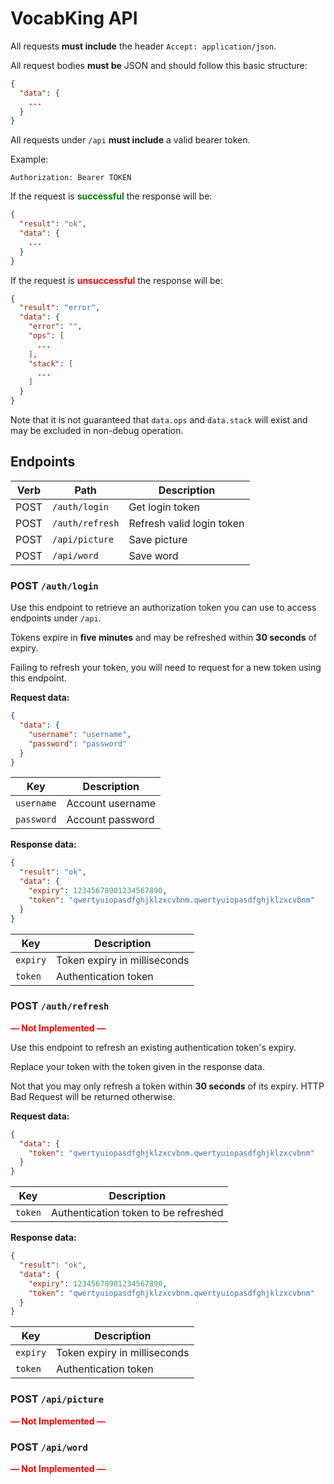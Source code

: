 # VocabKing API

All requests **must include** the header `Accept: application/json`.

All request bodies **must be** JSON and should follow this basic structure:

``` json
{
  "data": {
    ...
  }
}
```

All requests under `/api` **must include** a valid bearer token.

Example:

``` plain
Authorization: Bearer TOKEN
```

If the request is <span style="color: green">**successful**</span> the response will be:

``` json
{
  "result": "ok",
  "data": {
    ...
  }
}
```

If the request is <span style="color: red">**unsuccessful**</span> the response will be:

``` json
{
  "result": "error",
  "data": {
    "error": "",
    "ops": [
      ...
    ],
    "stack": [
      ...
    ]
  }
}
```

Note that it is not guaranteed that `data.ops` and `data.stack` will exist and
may be excluded in non-debug operation.

## Endpoints

| Verb | Path            | Description               |
|------|-----------------|---------------------------|
| POST | `/auth/login`   | Get login token           |
| POST | `/auth/refresh` | Refresh valid login token |
| POST | `/api/picture`  | Save picture              |
| POST | `/api/word`     | Save word                 |

### POST `/auth/login`

Use this endpoint to retrieve an authorization token you can use to access
endpoints under `/api`.

Tokens expire in **five minutes** and may be refreshed within **30 seconds** of expiry.

Failing to refresh your token, you will need to request for a new token using
this endpoint.

**Request data:**

``` json
{
  "data": {
    "username": "username",
    "password": "password"
  }
}
```

| Key        | Description      |
|------------|------------------|
| `username` | Account username |
| `password` | Account password |

**Response data:**

``` json
{
  "result": "ok",
  "data": {
    "expiry": 12345678901234567890,
    "token": "qwertyuiopasdfghjklzxcvbnm.qwertyuiopasdfghjklzxcvbnm"
  }
}
```

| Key      | Description                  |
|----------|------------------------------|
| `expiry` | Token expiry in milliseconds |
| `token`  | Authentication token         |

### POST `/auth/refresh`

<span style="color: red">**&mdash; Not Implemented &mdash;**</span>

Use this endpoint to refresh an existing authentication token's expiry.

Replace your token with the token given in the response data.

Not that you may only refresh a token within **30 seconds** of its expiry.
HTTP Bad Request will be returned otherwise.

**Request data:**

``` json
{
  "data": {
    "token": "qwertyuiopasdfghjklzxcvbnm.qwertyuiopasdfghjklzxcvbnm"
  }
}
```

| Key     | Description                          |
|---------|--------------------------------------|
| `token` | Authentication token to be refreshed |

**Response data:**

``` json
{
  "result": "ok",
  "data": {
    "expiry": 12345678901234567890,
    "token": "qwertyuiopasdfghjklzxcvbnm.qwertyuiopasdfghjklzxcvbnm"
  }
}
```

| Key      | Description                  |
|----------|------------------------------|
| `expiry` | Token expiry in milliseconds |
| `token`  | Authentication token         |

### POST `/api/picture`

<span style="color: red">**&mdash; Not Implemented &mdash;**</span>

### POST `/api/word`

<span style="color: red">**&mdash; Not Implemented &mdash;**</span>

